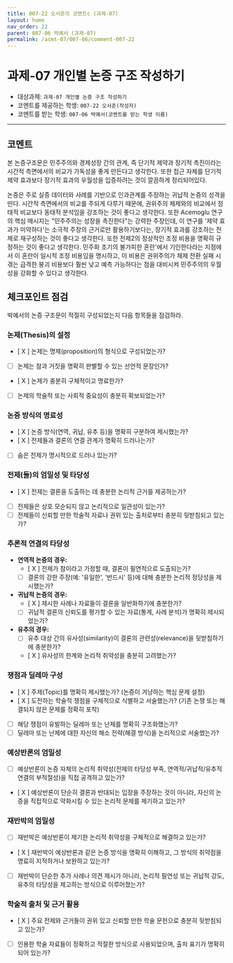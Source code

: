 ```yaml
---
title: 007-22 오서준의 코멘트c (과제-07) 
layout: home
nav_order: 22
parent: 007-06 박예서 (과제-07)
permalink: /asmt-07/007-06/comment-007-22
---
```


# 과제-07 개인별 논증 구조 작성하기

- 대상과제: `과제-07 개인별 논증 구조 작성하기`
- 코멘트를 제공하는 학생: `007-22 오서준(작성자)` 
- 코멘트를 받는 학생: `007-06 박예서(코멘트를 받는 학생 이름)` 

---

## 코멘트

본 논증구조문은 민주주의와 경제성장 간의 관계, 즉 단기적 제약과 장기적 촉진이라는 시간적 측면에서의 비교가 가독성을 좋게 만든다고 생각한다. 또한 접근 자체를 단기적 제약 효과보다 장기적 효과의 우월성을 입증하려는 것이 깔끔하게 정리되어있다.

논증은 주로 실증 데이터와 사례를 기반으로 인과관계를 주장하는 귀납적 논증의 성격을 띤다. 시간적 측면에서의 비교를 주되게 다루기 때문에, 권위주의 체제와의 비교에서 정태적 비교보다 동태적 분석임을 강조하는 것이 좋다고 생각한다. 또한 Acemoglu 연구의 핵심 메시지는 "민주주의는 성장을 촉진한다"는 강력한 주장인데, 이 연구를 '제약 효과가 미약하다'는 소극적 주장의 근거로만 활용하기보다는, 장기적 효과를 강조하는 전제로 재구성하는 것이 좋다고 생각한다. 또한 전제2의 정상적인 조정 비용을 명확히 규정하는 것이 좋다고 생각한다. 민주화 초기의 불가피한 혼란'에서 기인한다라는 지점에서 이 혼란이 일시적 조정 비용임을 명시하고, 이 비용은 권위주의가 체제 전환 실패 시 겪는 급격한 붕괴 비용보다 훨씬 낮고 예측 가능하다는 점을 대비시켜 민주주의의 우월성을 강화할 수 있다고 생각한다.


## 체크포인트 점검

박예서의 논증 구조문이 적절히 구성되었는지 다음 항목들을 점검하라.

### **논제(Thesis)의 설정**
- [ X ] 논제는 명제(proposition)의 형식으로 구성되었는가?
- [ ] 논제는 참과 거짓을 명확히 판별할 수 있는 선언적 문장인가?
- [ X ] 논제가 충분히 구체적이고 명료한가?
- [ ] 논제의 학술적 또는 사회적 중요성이 충분히 확보되었는가?

### **논증 방식의 명료성**
- [ X ] 논증 방식(연역, 귀납, 유추 등)을 명확히 구분하여 제시했는가?
- [ X ] 전제들과 결론의 연결 관계가 명확히 드러나는가?
- [ ] 숨은 전제가 명시적으로 드러나 있는가?

### **전제(들)의 엄밀성 및 타당성**
- [ X ] 전제는 결론을 도출하는 데 충분한 논리적 근거를 제공하는가?
- [ ] 전제들은 상호 모순되지 않고 논리적으로 일관성이 있는가?
- [ ] 전제들이 신뢰할 만한 학술적 자료나 권위 있는 출처로부터 충분히 뒷받침되고 있는가?

### **추론적 연결의 타당성**
- **연역적 논증의 경우:**
  - [ X ] 전제가 참이라고 가정할 때, 결론이 필연적으로 도출되는가?
  - [ ] 결론의 강한 주장(예: '유일한', '반드시' 등)에 대해 충분한 논리적 정당성을 제시했는가?

- **귀납적 논증의 경우:**
  - [ X ] 제시한 사례나 자료들이 결론을 일반화하기에 충분한가?
  - [ ] 귀납적 결론의 신뢰도를 평가할 수 있는 자료(통계, 사례 분석)가 명확히 제시되었는가?

- **유추의 경우:**
  - [ ] 유추 대상 간의 유사성(similarity)이 결론의 관련성(relevance)을 뒷받침하기에 충분한가?
  - [ X ] 유사성의 한계와 논리적 취약성을 충분히 고려했는가?

### **쟁점과 딜레마 구성**
- [ X ] 주제(Topic)를 명확히 제시했는가? (논증이 겨냥하는 핵심 문제 설정)
- [ X ] 도전하는 학술적 쟁점을 구체적으로 식별하고 서술했는가? (기존 논쟁 또는 해결되지 않은 문제를 정확히 포착)
- [ ] 해당 쟁점이 유발하는 딜레마 또는 난제를 명확히 구조화했는가?
- [ ] 딜레마 또는 난제에 대한 자신의 해소 전략(해결 방식)을 논리적으로 서술했는가?

### **예상반론의 엄밀성**
- [ ] 예상반론이 논증 자체의 논리적 취약성(전제의 타당성 부족, 연역적/귀납적/유추적 연결의 부적절성)을 직접 공격하고 있는가?
- [ X ] 예상반론이 단순히 결론과 반대되는 입장을 주장하는 것이 아니라, 자신의 논증을 직접적으로 약화시킬 수 있는 논리적 문제를 제기하고 있는가?

### **재반박의 엄밀성**
- [ ] 재반박은 예상반론이 제기한 논리적 취약성을 구체적으로 해결하고 있는가?
- [ X ] 재반박이 예상반론과 같은 논증 방식을 명확히 이해하고, 그 방식의 취약점을 명료히 지적하거나 보완하고 있는가?
- [ ] 재반박이 단순한 추가 사례나 의견 제시가 아니라, 논리적 필연성 또는 귀납적 강도, 유추의 타당성을 제고하는 방식으로 이루어졌는가?

### **학술적 출처 및 근거 활용**
- [ X ] 주요 전제와 근거들이 권위 있고 신뢰할 만한 학술 문헌으로 충분히 뒷받침되고 있는가?
- [ ] 인용한 학술 자료들이 정확하고 적절한 방식으로 사용되었으며, 출처 표기가 명확히 되어 있는가?

